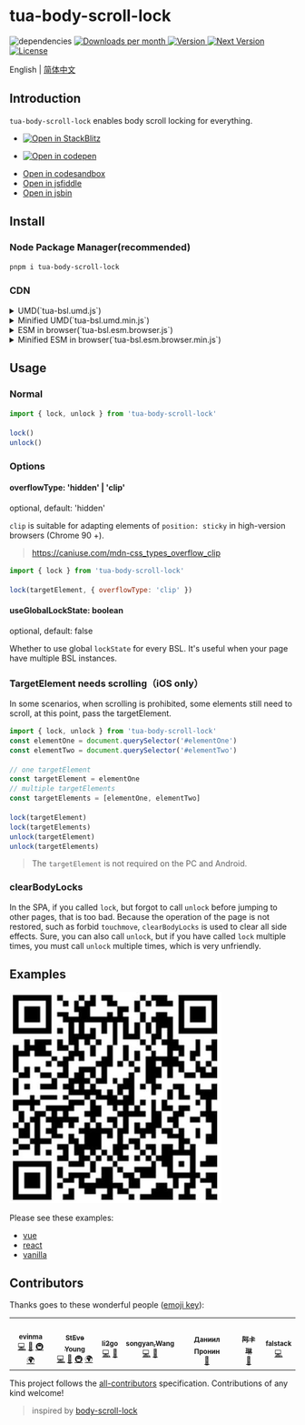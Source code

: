 # tua-body-scroll-lock

<img src="https://img.shields.io/badge/dependencies-none-green.svg" alt="dependencies">
<a href="https://www.npmjs.com/package/tua-body-scroll-lock" target="_blank">
    <img src="https://badgen.net/npm/dm/tua-body-scroll-lock" alt="Downloads per month">
    <img src="https://img.shields.io/npm/v/tua-body-scroll-lock.svg" alt="Version">
    <img src="https://img.shields.io/npm/v/tua-body-scroll-lock/next.svg" alt="Next Version">
    <img src="https://img.shields.io/npm/l/tua-body-scroll-lock.svg" alt="License">
</a>

English | [简体中文](./README-zh_CN.md)

## Introduction
`tua-body-scroll-lock` enables body scroll locking for everything.

- <a href="https://stackblitz.com/edit/js-vixsu9?file=index.js">
  <img
    width="160"
    alt="Open in StackBlitz"
    src="https://developer.stackblitz.com/img/open_in_stackblitz.svg"
  />
</a>

- <a href="https://codepen.io/buptsteve-the-encoder/pen/QWJmJxB">
  <img
    width="160"
    alt="Open in codepen"
    src="https://assets.codepen.io/t-1/codepen-logo.svg"
  />
</a>

- <a href="https://codesandbox.io/s/o73z4jy5q9">Open in codesandbox</a>
- <a href="https://jsfiddle.net/buptsteve/6u8g3Lf5/">Open in jsfiddle</a>
- <a href="https://jsbin.com/cafiful/edit?output">Open in jsbin</a>

## Install
### Node Package Manager(recommended)

```bash
pnpm i tua-body-scroll-lock
```

### CDN
<details>
<summary>UMD(`tua-bsl.umd.js`)</summary>

```html
<!-- unpkg -->
<script src="https://unpkg.com/tua-body-scroll-lock/dist/tua-bsl.umd.js"></script>

<!-- jsdelivr -->
<script src="https://cdn.jsdelivr.net/npm/tua-body-scroll-lock/dist/tua-bsl.umd.js"></script>
```

</details>

<details>
<summary>Minified UMD(`tua-bsl.umd.min.js`)</summary>

```html
<!-- unpkg -->
<script src="https://unpkg.com/tua-body-scroll-lock"></script>

<!-- jsdelivr -->
<script src="https://cdn.jsdelivr.net/npm/tua-body-scroll-lock"></script>
```

</details>

<details>
<summary>ESM in browser(`tua-bsl.esm.browser.js`)</summary>

```html
<!-- unpkg -->
<script type="module">
  import { lock, unlock } from 'https://unpkg.com/tua-body-scroll-lock/dist/tua-bsl.esm.browser.js'

  lock()
  unlock()
</script>

<!-- jsdelivr -->
<script type="module">
  import { lock, unlock } from 'https://cdn.jsdelivr.net/npm/tua-body-scroll-lock/dist/tua-bsl.esm.browser.js'

  lock()
  unlock()
</script>
```

</details>

<details>
<summary>Minified ESM in browser(`tua-bsl.esm.browser.min.js`)</summary>

```html
<!-- unpkg -->
<script type="module">
  import { lock, unlock } from 'https://unpkg.com/tua-body-scroll-lock/dist/tua-bsl.esm.browser.min.js'

  lock()
  unlock()
</script>

<!-- jsdelivr -->
<script type="module">
  import { lock, unlock } from 'https://cdn.jsdelivr.net/npm/tua-body-scroll-lock/dist/tua-bsl.esm.browser.min.js'

  lock()
  unlock()
</script>
```

</details>

## Usage
### Normal

```js
import { lock, unlock } from 'tua-body-scroll-lock'

lock()
unlock()
```

### Options
#### overflowType: 'hidden' | 'clip'

optional, default: 'hidden'

`clip` is suitable for adapting elements of `position: sticky` in high-version browsers (Chrome 90 +).

> https://caniuse.com/mdn-css_types_overflow_clip

```js
import { lock } from 'tua-body-scroll-lock'

lock(targetElement, { overflowType: 'clip' })
```

#### useGlobalLockState: boolean

optional, default: false

Whether to use global `lockState` for every BSL. It's useful when your page have multiple BSL instances.

### TargetElement needs scrolling（iOS only）
In some scenarios, when scrolling is prohibited, some elements still need to scroll, at this point, pass the targetElement.

```js
import { lock, unlock } from 'tua-body-scroll-lock'
const elementOne = document.querySelector('#elementOne')
const elementTwo = document.querySelector('#elementTwo')

// one targetElement
const targetElement = elementOne
// multiple targetElements
const targetElements = [elementOne, elementTwo]

lock(targetElement)
lock(targetElements)
unlock(targetElement)
unlock(targetElements)
```

> The `targetElement` is not required on the PC and Android.

### clearBodyLocks
In the SPA, if you called `lock`, but forgot to call `unlock` before jumping to other pages, that is too bad. Because the operation of the page is not restored, such as forbid `touchmove`, `clearBodyLocks` is used to clear all side effects. Sure, you can also call `unlock`, but if you have called `lock` multiple times, you must call `unlock` multiple times, which is very unfriendly.

## Examples

![bodyScrollLock](./tua-bsl.jpg)

Please see these examples:
- [vue](./examples/vue/)
- [react](./examples/react/)
- [vanilla](./examples/vanilla/)

## Contributors

Thanks goes to these wonderful people ([emoji key](https://allcontributors.org/docs/en/emoji-key)):

<!-- ALL-CONTRIBUTORS-LIST:START - Do not remove or modify this section -->
<!-- prettier-ignore-start -->
<!-- markdownlint-disable -->
<table>
  <tr>
    <td align="center"><a href="https://github.com/evinma"><img src="https://avatars2.githubusercontent.com/u/16096567?v=4?s=100" width="100px;" alt=""/><br /><sub><b>evinma</b></sub></a><br /><a href="https://github.com/tuax/tua-body-scroll-lock/commits?author=evinma" title="Code">💻</a> <a href="https://github.com/tuax/tua-body-scroll-lock/commits?author=evinma" title="Documentation">📖</a> <a href="#infra-evinma" title="Infrastructure (Hosting, Build-Tools, etc)">🚇</a> <a href="#translation-evinma" title="Translation">🌍</a></td>
    <td align="center"><a href="https://buptsteve.github.io"><img src="https://avatars2.githubusercontent.com/u/11501493?v=4?s=100" width="100px;" alt=""/><br /><sub><b>StEve Young</b></sub></a><br /><a href="https://github.com/tuax/tua-body-scroll-lock/commits?author=BuptStEve" title="Code">💻</a> <a href="https://github.com/tuax/tua-body-scroll-lock/commits?author=BuptStEve" title="Documentation">📖</a> <a href="#infra-BuptStEve" title="Infrastructure (Hosting, Build-Tools, etc)">🚇</a> <a href="#translation-BuptStEve" title="Translation">🌍</a></td>
    <td align="center"><a href="https://github.com/li2go"><img src="https://avatars2.githubusercontent.com/u/11485337?v=4?s=100" width="100px;" alt=""/><br /><sub><b>li2go</b></sub></a><br /><a href="https://github.com/tuax/tua-body-scroll-lock/commits?author=li2go" title="Code">💻</a> <a href="https://github.com/tuax/tua-body-scroll-lock/issues?q=author%3Ali2go" title="Bug reports">🐛</a></td>
    <td align="center"><a href="https://github.com/feitiange"><img src="https://avatars3.githubusercontent.com/u/7125157?v=4?s=100" width="100px;" alt=""/><br /><sub><b>songyan,Wang</b></sub></a><br /><a href="https://github.com/tuax/tua-body-scroll-lock/commits?author=feitiange" title="Code">💻</a> <a href="https://github.com/tuax/tua-body-scroll-lock/issues?q=author%3Afeitiange" title="Bug reports">🐛</a></td>
    <td align="center"><a href="https://grawl.ru/"><img src="https://avatars2.githubusercontent.com/u/846774?v=4?s=100" width="100px;" alt=""/><br /><sub><b>Даниил Пронин</b></sub></a><br /><a href="https://github.com/tuax/tua-body-scroll-lock/issues?q=author%3AGrawl" title="Bug reports">🐛</a></td>
    <td align="center"><a href="https://github.com/magic-akari"><img src="https://avatars0.githubusercontent.com/u/7829098?v=4?s=100" width="100px;" alt=""/><br /><sub><b>阿卡琳</b></sub></a><br /><a href="https://github.com/tuax/tua-body-scroll-lock/issues?q=author%3Amagic-akari" title="Bug reports">🐛</a></td>
    <td align="center"><a href="http://calibur.tv"><img src="https://avatars.githubusercontent.com/u/16357724?v=4?s=100" width="100px;" alt=""/><br /><sub><b>falstack</b></sub></a><br /><a href="https://github.com/tuax/tua-body-scroll-lock/commits?author=falstack" title="Code">💻</a></td>
  </tr>
</table>

<!-- markdownlint-restore -->
<!-- prettier-ignore-end -->

<!-- ALL-CONTRIBUTORS-LIST:END -->

This project follows the [all-contributors](https://github.com/all-contributors/all-contributors) specification. Contributions of any kind welcome!

> inspired by [body-scroll-lock](https://github.com/willmcpo/body-scroll-lock)
